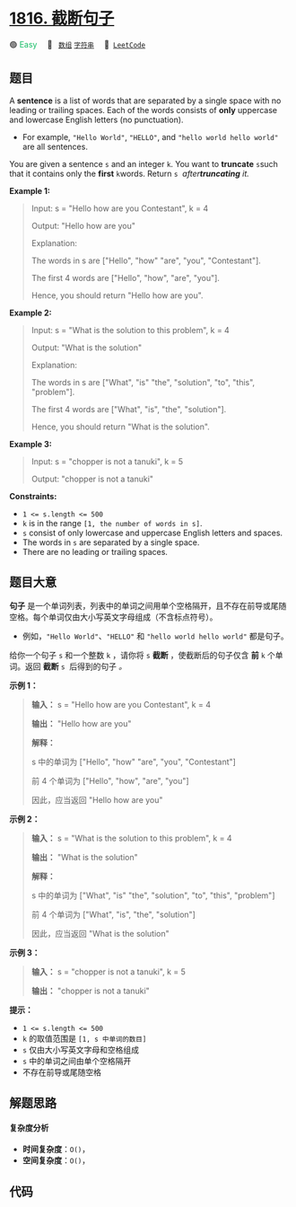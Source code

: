 # [1816. 截断句子](https://leetcode.com/problems/truncate-sentence)

🟢 <font color=#15bd66>Easy</font>&emsp; 🔖&ensp; [`数组`](/outline/tag/array.md) [`字符串`](/outline/tag/string.md)&emsp; 🔗&ensp;[`LeetCode`](https://leetcode.com/problems/truncate-sentence)

## 题目

A **sentence** is a list of words that are separated by a single space with no
leading or trailing spaces. Each of the words consists of **only** uppercase
and lowercase English letters (no punctuation).

  * For example, `"Hello World"`, `"HELLO"`, and `"hello world hello world"` are all sentences.

You are given a sentence `s`​​​​​​ and an integer `k`​​​​​​. You want to
**truncate** `s`​​​​​​ such that it contains only the **first** `k`​​​​​​
words. Return `s`​​​​ _​​ after**truncating** it._



**Example 1:**

> Input: s = "Hello how are you Contestant", k = 4
> 
> Output: "Hello how are you"
> 
> Explanation:
> 
> The words in s are ["Hello", "how" "are", "you", "Contestant"].
> 
> The first 4 words are ["Hello", "how", "are", "you"].
> 
> Hence, you should return "Hello how are you".

**Example 2:**

> Input: s = "What is the solution to this problem", k = 4
> 
> Output: "What is the solution"
> 
> Explanation:
> 
> The words in s are ["What", "is" "the", "solution", "to", "this", "problem"].
> 
> The first 4 words are ["What", "is", "the", "solution"].
> 
> Hence, you should return "What is the solution".

**Example 3:**

> Input: s = "chopper is not a tanuki", k = 5
> 
> Output: "chopper is not a tanuki"

**Constraints:**

  * `1 <= s.length <= 500`
  * `k` is in the range `[1, the number of words in s]`.
  * `s` consist of only lowercase and uppercase English letters and spaces.
  * The words in `s` are separated by a single space.
  * There are no leading or trailing spaces.


## 题目大意

**句子** 是一个单词列表，列表中的单词之间用单个空格隔开，且不存在前导或尾随空格。每个单词仅由大小写英文字母组成（不含标点符号）。

  * 例如，`"Hello World"`、`"HELLO"` 和 `"hello world hello world"` 都是句子。

给你一个句子 `s`​​​​​​ 和一个整数 `k`​​​​​​ ，请你将 `s`​​ **截断** ​，​​​使截断后的句子仅含 **前**
`k`​​​​​​ 个单词。返回 **截断** `s`​​​​ _​​_ 后得到的句子 _。_

**示例 1：**

> 
> 
> 
> 
> 
> **输入：** s = "Hello how are you Contestant", k = 4
> 
> **输出：** "Hello how are you"
> 
> **解释：**
> 
> s 中的单词为 ["Hello", "how" "are", "you", "Contestant"]
> 
> 前 4 个单词为 ["Hello", "how", "are", "you"]
> 
> 因此，应当返回 "Hello how are you"
> 
> 

**示例 2：**

> 
> 
> 
> 
> 
> **输入：** s = "What is the solution to this problem", k = 4
> 
> **输出：** "What is the solution"
> 
> **解释：**
> 
> s 中的单词为 ["What", "is" "the", "solution", "to", "this", "problem"]
> 
> 前 4 个单词为 ["What", "is", "the", "solution"]
> 
> 因此，应当返回 "What is the solution"

**示例 3：**

> 
> 
> 
> 
> 
> **输入：** s = "chopper is not a tanuki", k = 5
> 
> **输出：** "chopper is not a tanuki"
> 
> 

**提示：**

  * `1 <= s.length <= 500`
  * `k` 的取值范围是 `[1, s 中单词的数目]`
  * `s` 仅由大小写英文字母和空格组成
  * `s` 中的单词之间由单个空格隔开
  * 不存在前导或尾随空格


## 解题思路

#### 复杂度分析

- **时间复杂度**：`O()`，
- **空间复杂度**：`O()`，

## 代码

```javascript

```
